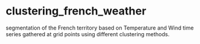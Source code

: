 # clustering_french_weather
segmentation of the French territory based on Temperature and Wind time series gathered at grid points using different clustering methods.
